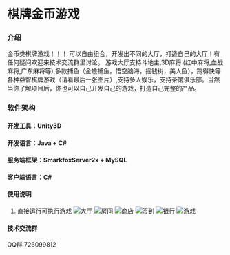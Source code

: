 # 棋牌金币游戏

### 介绍
金币类棋牌游戏！！！
可以自由组合，开发出不同的大厅，打造自己的大厅！有任何疑问欢迎来技术交流群里讨论。
游戏大厅支持斗地主,3D麻将 (红中麻将,血战麻将,广东麻将等),多款捕鱼（金蟾捕鱼，悟空脑海，摇钱树，美人鱼），跑得快等各种益智棋牌游戏（请看最后一张图片）,支持多人娱乐，支持茶馆俱乐部。当然当你了解项目后，你也可以自己开发自己的游戏，打造自己完整的产品。


### 软件架构
#### 开发工具：Unity3D
#### 开发语言：Java + C#
#### 服务端框架：SmarkfoxServer2x + MySQL
#### 客户端语言：C#
 
#### 使用说明
1. 直接运行可执行游戏 
![大厅](https://images.gitee.com/uploads/images/2019/0626/182514_c6619441_1408290.jpeg "hall.jpg")
![房间](https://images.gitee.com/uploads/images/2019/0626/182608_4f8c5a13_1408290.jpeg "room.jpg")
![商店](https://images.gitee.com/uploads/images/2019/0626/182644_bbc55543_1408290.jpeg "shop.jpg")
![签到](https://images.gitee.com/uploads/images/2019/0626/182711_84b99ec4_1408290.jpeg "sign.jpg")
![银行](https://images.gitee.com/uploads/images/2019/0626/182728_89214bb6_1408290.jpeg "bank.jpg")
![游戏](https://images.gitee.com/uploads/images/2019/0626/182747_62310769_1408290.jpeg "games.jpg")

#### 技术交流群
QQ群 726099812

